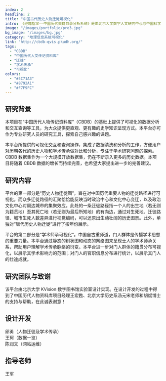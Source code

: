 ```yaml
---
index: 2
headline: 2
title: "中国古代历史人物迁徙可视化"
intro: 《经籍指掌——中国历代典籍目录分析系统》是由北京大学数字人文研究中心与中国科学院自然科学史研究所联合研发的一套针对中国历代典籍目录之间类书与书目之间关系的可视化分析系统。项目属于“国家古籍数字化工程专项经费资助项目”。系统对历朝史志目录、《四库全书总目》、《中国古籍总目》等九种代表性官修目录的数据进行标准化处理与书目认同，并利用可视化手段对各目录之间的关系进行呈现。
image: "/images/portfolio/pro3.jpg"
bg_image: "/images/bg.jpg"
category: "地理信息系统可视化"
link: "http://cbdb-qvis.pkudh.org/"
tags:
  - "CBDB"
  - "中国历代人文传记资料库"
  - "迁徙"
  - "学术传承"
  - "可视化"
colors:
  - "#5C71A3"
  - "#8792A1"
  - "#F7F9FC"
---
```


## 研究背景

本项目在“中国历代人物传记资料库”（CBDB）的基础上提供了可视化的数据分析和交互查询等工具，为大众提供更直观、更有趣的史学知识呈现方式。本平台亦可作为专业研究人员的研究工具，探索自己感兴趣的课题。

本平台所提供的可视化交互和查询操作，集成了数据清洗和分析的工作，方便用户对历朝各代的历史人物和学术传承做对比和分析，专注于学术研究问题的探索。CBDB 数据集作为一个大规模开放数据集，仍在不断录入更多的历史数据。本项目将随着 CBDB 数据的增长而持续完善，也希望大家提出进一步的完善建议。

## 研究内容

平台的第一部分是“历史人物迁徙图”，旨在对中国历代重要人物的迁徙路径进行可视化，而众多迁徙路径的汇聚恰恰能反映当时政治中心和文化中心变迁，以及政治文化中心对周边城市的集聚效应。此处的一条迁徙路径指一个人的出生地（若无则为籍贯地）至其死亡地（若无则为最后所知地）的有向边，通过对生死地、迁徙路径、城市生死人数差异进行视觉编码，可以还原出生动壮阔的历史图景。此外，单独对“唐代历史人物迁徙”进行了按年份展示。

平台的第二部分是“学术师承可视化”。中国自古重师道，门人群体是传播学术思想的重要力量。本平台通过静态的树状图和动态的网络图来呈现士人的学术师承关系，帮助用户理解学术传承脉络的衍变。本平台进一步对门人群体的籍贯分布可视化，以展示其学术影响力的范围；对门人的官职信息分布进行统计，以展示其门人的仕途成就。

## 研究团队与致谢

该平台由北京大学 KVision 数字图书馆实验室设计实现。在设计开发的过程中得到了中国历代人物资料库项目经理王宏甦、北京大学历史系汤元宋老师和胡斌博士的支持与帮助，在此诚表谢意！

## 设计开发

邱勇（人物迁徙及学术传承）<br>
王珂（数据一览）<br>
陈润文（网站运维）

## 指导老师

王军
